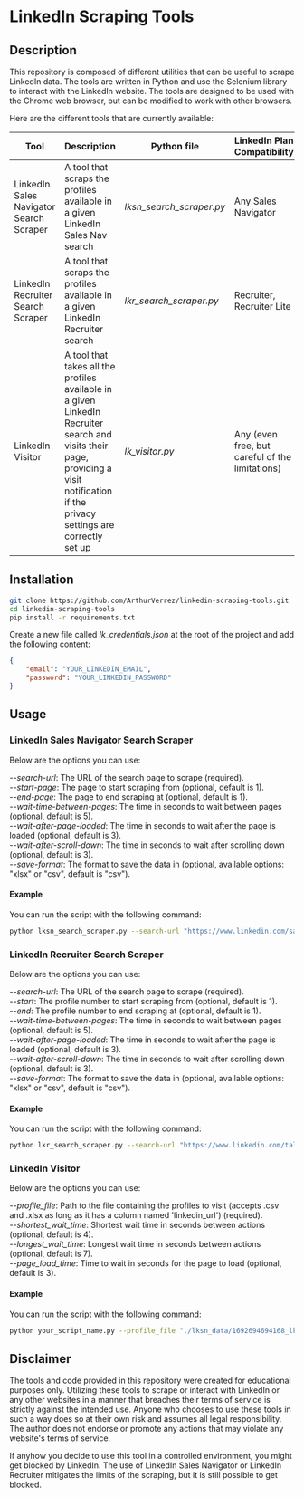 # LinkedIn Scraping Tools
## Description
This repository is composed of different utilities that can be useful to scrape LinkedIn data. The tools are written in Python and use the Selenium library to interact with the LinkedIn website. The tools are designed to be used with the Chrome web browser, but can be modified to work with other browsers.

Here are the different tools that are currently available:

| Tool | Description | Python file | LinkedIn Plan Compatibility |
| --- | --- | --- | --- |
| LinkedIn Sales Navigator Search Scraper | A tool that scraps the profiles available in a given LinkedIn Sales Nav search | *lksn_search_scraper.py* | Any Sales Navigator |
| LinkedIn Recruiter Search Scraper | A tool that scraps the profiles available in a given LinkedIn Recruiter search | *lkr_search_scraper.py* | Recruiter, Recruiter Lite |
| LinkedIn Visitor | A tool that takes all the profiles available in a given LinkedIn Recruiter search and visits their page, providing a visit notification if the privacy settings are correctly set up | *lk_visitor.py* | Any (even free, but careful of the limitations) |

## Installation
```bash
git clone https://github.com/ArthurVerrez/linkedin-scraping-tools.git
cd linkedin-scraping-tools
pip install -r requirements.txt
```

Create a new file called *lk_credentials.json* at the root of the project and add the following content:
```json
{
    "email": "YOUR_LINKEDIN_EMAIL",
    "password": "YOUR_LINKEDIN_PASSWORD"
}
```

## Usage
### LinkedIn Sales Navigator Search Scraper
Below are the options you can use:

*--search-url*: The URL of the search page to scrape (required).\
*--start-page*: The page to start scraping from (optional, default is 1).\
*--end-page*: The page to end scraping at (optional, default is 1).\
*--wait-time-between-pages*: The time in seconds to wait between pages (optional, default is 5).\
*--wait-after-page-loaded*: The time in seconds to wait after the page is loaded (optional, default is 3).\
*--wait-after-scroll-down*: The time in seconds to wait after scrolling down (optional, default is 3).\
*--save-format*: The format to save the data in (optional, available options: "xlsx" or "csv", default is "csv").

#### Example
You can run the script with the following command:
```bash	
python lksn_search_scraper.py --search-url "https://www.linkedin.com/sales/search/people?query=(spellCorrectionEnabled%3Atrue%2Ckeywords%3Ascraping)" --start-page 1 --end-page 5 --save-format "csv"
```

### LinkedIn Recruiter Search Scraper
Below are the options you can use:

*--search-url*: The URL of the search page to scrape (required).\
*--start*: The profile number to start scraping from (optional, default is 1).\
*--end*: The profile number to end scraping at (optional, default is 1).\
*--wait-time-between-pages*: The time in seconds to wait between pages (optional, default is 5).\
*--wait-after-page-loaded*: The time in seconds to wait after the page is loaded (optional, default is 3).\
*--wait-after-scroll-down*: The time in seconds to wait after scrolling down (optional, default is 3).\
*--save-format*: The format to save the data in (optional, available options: "xlsx" or "csv", default is "csv").

#### Example
You can run the script with the following command:
```bash
python lkr_search_scraper.py --search-url "https://www.linkedin.com/talent/search?searchContextId=8fe5d263-7739-471f-89ea-6b0a4d0fd91d&searchHistoryId=5262292356&searchRequestId=ca1839e7-ba16-4ad4-80ed-d13873939073" --start 5 --end 20 --save-format "csv"
```

### LinkedIn Visitor
Below are the options you can use:

*--profile_file*: Path to the file containing the profiles to visit (accepts .csv and .xlsx as long as it has a column named 'linkedin_url') (required).\
*--shortest_wait_time*: Shortest wait time in seconds between actions (optional, default is 4).\
*--longest_wait_time*: Longest wait time in seconds between actions (optional, default is 7).\
*--page_load_time*: Time to wait in seconds for the page to load (optional, default is 3).

#### Example
You can run the script with the following command:
```bash
python your_script_name.py --profile_file "./lksn_data/1692694694168_lk_salesnav_export.csv" --shortest_wait_time 3 --longest_wait_time 8 --page_load_time 4
```



## Disclaimer
The tools and code provided in this repository were created for educational purposes only. Utilizing these tools to scrape or interact with LinkedIn or any other websites in a manner that breaches their terms of service is strictly against the intended use. Anyone who chooses to use these tools in such a way does so at their own risk and assumes all legal responsibility. The author does not endorse or promote any actions that may violate any website's terms of service.

If anyhow you decide to use this tool in a controlled environment, you might get blocked by LinkedIn. The use of LinkedIn Sales Navigator or LinkedIn Recruiter mitigates the limits of the scraping, but it is still possible to get blocked.
